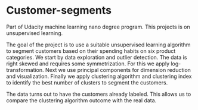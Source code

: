 # Customer-segments
Part of Udacity machine learning nano degree program. This projects is on unsupervised learning.

The goal of the project is to use a suitable unsupervised learning algorithm to segment customers based on their spending habits
on six product categories. We start by data exploration and outlier detection. The data is right skewed and requires some 
symmetrization. For this we apply log-transformation. Next we use principal components for dimension reduction and visualization. 
Finally we apply clustering algorithm and clustering index to identify the best number of clusters to segment the customers. 

The data turns out to have the customers already labeled. This allows us to compare the clustering algorithm outcome with the 
real data.
